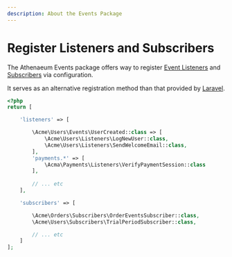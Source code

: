 ```yaml
---
description: About the Events Package
---
```


# Register Listeners and Subscribers

The Athenaeum Events package offers way to register [Event Listeners](https://laravel.com/docs/12.x/events#registering-events-and-listeners) and [Subscribers](https://laravel.com/docs/12.x/events#event-subscribers) via configuration.

It serves as an alternative registration method than that provided by [Laravel](https://laravel.com).

```php
<?php
return [

    'listeners' => [

        \Acme\Users\Events\UserCreated::class => [
            \Acme\Users\Listeners\LogNewUser::class,
            \Acme\Users\Listeners\SendWelcomeEmail::class,
        ],
        'payments.*' => [
            \Acma\Payments\Listeners\VerifyPaymentSession::class
        ],
        
        // ... etc
    ],

    'subscribers' => [

        \Acme\Orders\Subscribers\OrderEventsSubscriber::class,
        \Acme\Users\Subscribers\TrialPeriodSubscriber::class,

        // ... etc
    ]
];
```
